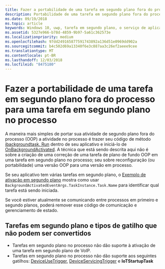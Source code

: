 ```yaml
---
title: Fazer a portabilidade de uma tarefa em segundo plano fora do processo para uma tarefa em segundo plano no processo
description: Portabilidade de uma tarefa em segundo plano fora do processo em uma tarefa em segundo plano no processo que é executada em seu processo de aplicativo em primeiro plano.
ms.date: 09/19/2018
ms.topic: article
keywords: Windows 10, uwp, tarefa em segundo plano, o serviço de aplicativo
ms.assetid: 5327e966-b78d-4859-9b97-5a61c362573e
ms.localizationpriority: medium
ms.openlocfilehash: 97dd249165877591743892a136d51e0969dd902a
ms.sourcegitcommit: b4c502d69a13340f6e3c887aa3c26ef2aeee9cee
ms.translationtype: MT
ms.contentlocale: pt-BR
ms.lasthandoff: 12/03/2018
ms.locfileid: "8475180"
---
```

# <a name="port-an-out-of-process-background-task-to-an-in-process-background-task"></a>Fazer a portabilidade de uma tarefa em segundo plano fora do processo para uma tarefa em segundo plano no processo

A maneira mais simples de portar sua atividade de segundo plano fora do processo (OOP) a atividade no processo é trazer seu código de método [ibackgroundtask. Run](https://msdn.microsoft.com/library/windows/apps/windows.applicationmodel.background.ibackgroundtask.run.aspx?f=255&MSPPError=-2147217396) dentro de seu aplicativo e iniciá-lo de [OnBackgroundActivated](/uwp/api/windows.ui.xaml.application.onbackgroundactivated). A técnica que está sendo descrita aqui não é sobre a criação de uma correção de uma tarefa de plano de fundo OOP em uma tarefa em segundo plano no processo; seu sobre reconfiguração (ou portabilidade) uma versão OOP para uma versão em processo.

Se seu aplicativo tem várias tarefas em segundo plano, o [Exemplo de ativação em segundo plano](https://github.com/Microsoft/Windows-universal-samples/tree/dev/Samples/BackgroundActivation) mostra como usar `BackgroundActivatedEventArgs.TaskInstance.Task.Name` para identificar qual tarefa está sendo iniciada.

Se você estiver atualmente se comunicando entre processos em primeiro e segundo planos, poderá remover esse código de comunicação e gerenciamento de estado.

## <a name="background-tasks-and-trigger-types-that-cannot-be-converted"></a>Tarefas em segundo plano e tipos de gatilho que não podem ser convertidos

* Tarefas em segundo plano no processo não dão suporte à ativação de uma tarefa em segundo plano de VoIP.
* Tarefas em segundo plano no processo não dão suporte aos seguintes gatilhos: [DeviceUseTrigger](https://msdn.microsoft.com/library/windows/apps/windows.applicationmodel.background.deviceusetrigger.aspx?f=255&MSPPError=-2147217396), [DeviceServicingTrigger](https://msdn.microsoft.com/library/windows/apps/windows.applicationmodel.background.deviceservicingtrigger.aspx) e **IoTStartupTask**
